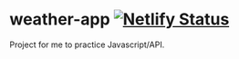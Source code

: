 # weather-app [![Netlify Status](https://api.netlify.com/api/v1/badges/f6f8904f-b89c-411f-8f1f-aa7c277fc7c4/deploy-status)](https://app.netlify.com/sites/ks-weather-app/deploys)
Project for me to practice Javascript/API.

